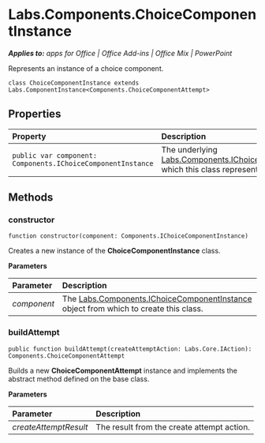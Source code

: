 
# Labs.Components.ChoiceComponentInstance

 _**Applies to:** apps for Office | Office Add-ins | Office Mix | PowerPoint_

Represents an instance of a choice component.

```
class ChoiceComponentInstance extends Labs.ComponentInstance<Components.ChoiceComponentAttempt>
```


## Properties


|Property|Description|
|:-----|:-----|
| `public var component: Components.IChoiceComponentInstance`|The underlying [Labs.Components.IChoiceComponentInstance](/reference/office-mix/labs.components.ichoicecomponentinstance.md) which this class represents.|

## Methods




### constructor

 `function constructor(component: Components.IChoiceComponentInstance)`

Creates a new instance of the  **ChoiceComponentInstance** class.

 **Parameters**


|Parameter|Description|
|:-----|:-----|
| _component_|The [Labs.Components.IChoiceComponentInstance](/reference/office-mix/labs.components.ichoicecomponentinstance.md) object from which to create this class.|

### buildAttempt

 `public function buildAttempt(createAttemptAction: Labs.Core.IAction): Components.ChoiceComponentAttempt`

Builds a new  **ChoiceComponentAttempt** instance and implements the abstract method defined on the base class.

 **Parameters**


|Parameter|Description|
|:-----|:-----|
| _createAttemptResult_|The result from the create attempt action.|
